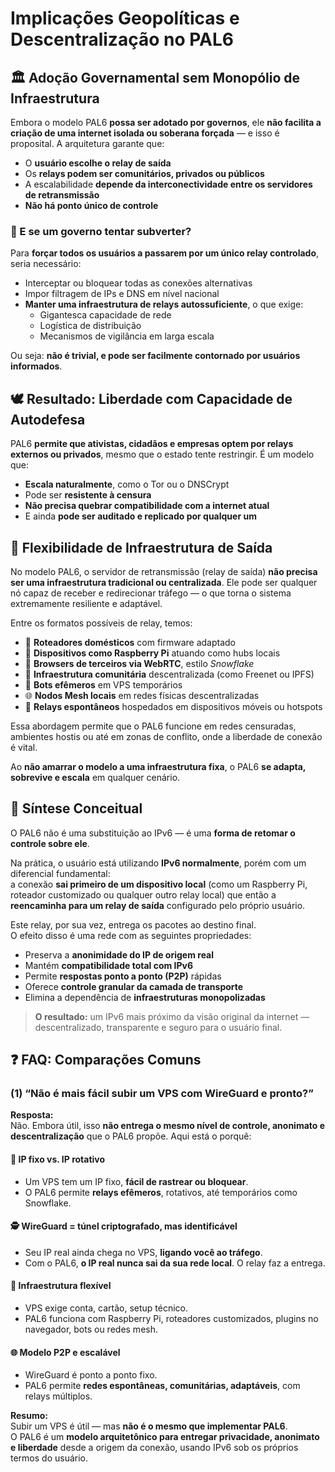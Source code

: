 
# Implicações Geopolíticas e Descentralização no PAL6

## 🏛️ Adoção Governamental sem Monopólio de Infraestrutura

Embora o modelo PAL6 **possa ser adotado por governos**, ele **não facilita a criação de uma internet isolada ou soberana forçada** — e isso é proposital. A arquitetura garante que:

- O **usuário escolhe o relay de saída**
- Os **relays podem ser comunitários, privados ou públicos**
- A escalabilidade **depende da interconectividade entre os servidores de retransmissão**
- **Não há ponto único de controle**

### 🧱 E se um governo tentar subverter?

Para **forçar todos os usuários a passarem por um único relay controlado**, seria necessário:

- Interceptar ou bloquear todas as conexões alternativas
- Impor filtragem de IPs e DNS em nível nacional
- **Manter uma infraestrutura de relays autossuficiente**, o que exige:
  - Gigantesca capacidade de rede
  - Logística de distribuição
  - Mecanismos de vigilância em larga escala

Ou seja: **não é trivial, e pode ser facilmente contornado por usuários informados**.

## 🕊️ Resultado: Liberdade com Capacidade de Autodefesa

PAL6 **permite que ativistas, cidadãos e empresas optem por relays externos ou privados**, mesmo que o estado tente restringir. É um modelo que:

- **Escala naturalmente**, como o Tor ou o DNSCrypt
- Pode ser **resistente à censura**
- **Não precisa quebrar compatibilidade com a internet atual**
- E ainda **pode ser auditado e replicado por qualquer um**

## 🧩 Flexibilidade de Infraestrutura de Saída

No modelo PAL6, o servidor de retransmissão (relay de saída) **não precisa ser uma infraestrutura tradicional ou centralizada**. Ele pode ser qualquer nó capaz de receber e redirecionar tráfego — o que torna o sistema extremamente resiliente e adaptável.

Entre os formatos possíveis de relay, temos:

- 🛜 **Roteadores domésticos** com firmware adaptado
- 🍓 **Dispositivos como Raspberry Pi** atuando como hubs locais
- 🧊 **Browsers de terceiros via WebRTC**, estilo *Snowflake*
- 🧱 **Infraestrutura comunitária** descentralizada (como Freenet ou IPFS)
- 🤖 **Bots efêmeros** em VPS temporários
- 🌐 **Nodos Mesh locais** em redes físicas descentralizadas
- 📡 **Relays espontâneos** hospedados em dispositivos móveis ou hotspots

Essa abordagem permite que o PAL6 funcione em redes censuradas, ambientes hostis ou até em zonas de conflito, onde a liberdade de conexão é vital.

Ao **não amarrar o modelo a uma infraestrutura fixa**, o PAL6 **se adapta, sobrevive e escala** em qualquer cenário.

## 🧭 Síntese Conceitual

O PAL6 não é uma substituição ao IPv6 — é uma **forma de retomar o controle sobre ele**.

Na prática, o usuário está utilizando **IPv6 normalmente**, porém com um diferencial fundamental:  
a conexão **sai primeiro de um dispositivo local** (como um Raspberry Pi, roteador customizado ou qualquer outro relay local) que então a **reencaminha para um relay de saída** configurado pelo próprio usuário.

Este relay, por sua vez, entrega os pacotes ao destino final.  
O efeito disso é uma rede com as seguintes propriedades:

- Preserva a **anonimidade do IP de origem real**
- Mantém **compatibilidade total com IPv6**
- Permite **respostas ponto a ponto (P2P)** rápidas
- Oferece **controle granular da camada de transporte**
- Elimina a dependência de **infraestruturas monopolizadas**

> **O resultado:** um IPv6 mais próximo da visão original da internet — descentralizado, transparente e seguro para o usuário final.

## ❓ FAQ: Comparações Comuns

### (1) “Não é mais fácil subir um VPS com WireGuard e pronto?”

**Resposta:**  
Não. Embora útil, isso **não entrega o mesmo nível de controle, anonimato e descentralização** que o PAL6 propõe. Aqui está o porquê:

#### 🔁 IP fixo vs. IP rotativo
- Um VPS tem um IP fixo, **fácil de rastrear ou bloquear**.
- O PAL6 permite **relays efêmeros**, rotativos, até temporários como Snowflake.

#### 🕵️ WireGuard = túnel criptografado, **mas identificável**
- Seu IP real ainda chega no VPS, **ligando você ao tráfego**.
- Com o PAL6, **o IP real nunca sai da sua rede local**. O relay faz a entrega.

#### 🛜 Infraestrutura flexível
- VPS exige conta, cartão, setup técnico.
- PAL6 funciona com Raspberry Pi, roteadores customizados, plugins no navegador, bots ou redes mesh.

#### 🌐 Modelo P2P e escalável
- WireGuard é ponto a ponto fixo.
- PAL6 permite **redes espontâneas, comunitárias, adaptáveis**, com relays múltiplos.

**Resumo:**  
Subir um VPS é útil — mas **não é o mesmo que implementar PAL6**.  
O PAL6 é um **modelo arquitetônico para entregar privacidade, anonimato e liberdade** desde a origem da conexão, usando IPv6 sob os próprios termos do usuário.